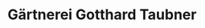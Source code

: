 ---
title: "Gärtnerei Gotthard Taubner"
url: /lichtenstein-sa/gaertnerei-gotthard-taubner/
shop: Blumen
---